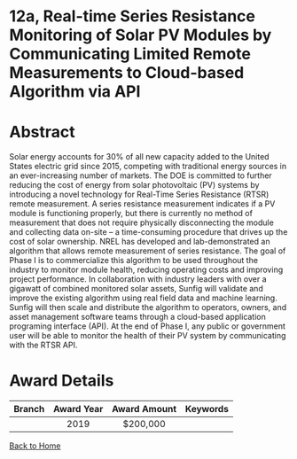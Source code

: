
12a, Real-time Series Resistance Monitoring of Solar PV Modules by Communicating Limited Remote Measurements to Cloud-based Algorithm via API
=============================================================================================================================================

# Abstract


Solar energy accounts for 30% of all new capacity added to the United States electric grid since 2015, competing with traditional energy sources in an ever-increasing number of markets. The DOE is committed to further reducing the cost of energy from solar photovoltaic (PV) systems by introducing a novel technology for Real-Time Series Resistance (RTSR) remote measurement. A series resistance measurement indicates if a PV module is functioning properly, but there is currently no method of measurement that does not require physically disconnecting the module and collecting data on-site – a time-consuming procedure that drives up the cost of solar ownership. NREL has developed and lab-demonstrated an algorithm that allows remote measurement of series resistance. The goal of Phase I is to commercialize this algorithm to be used throughout the industry to monitor module health, reducing operating costs and improving project performance. In collaboration with industry leaders with over a gigawatt of combined monitored solar assets, Sunfig will validate and improve the existing algorithm using real field data and machine learning. Sunfig will then scale and distribute the algorithm to operators, owners, and asset management software teams through a cloud-based application programing interface (API). At the end of Phase I, any public or government user will be able to monitor the health of their PV system by communicating with the RTSR API.  

# Award Details

|Branch|Award Year|Award Amount|Keywords|
| :---: | :---: | :---: | :---: |
||2019|$200,000||
  
  


[Back to Home](https://github.com/chrischow/dod_sbir_awards/Reports/CC/#776)